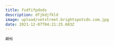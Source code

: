 ```yaml
---
title: fsdfifpdods
description: dfjkdjfkld
image: upload/vetstreet.brightspotcdn.com.jpg
date: 2021-12-07T04:21:25.683Z
---
```

#Hi